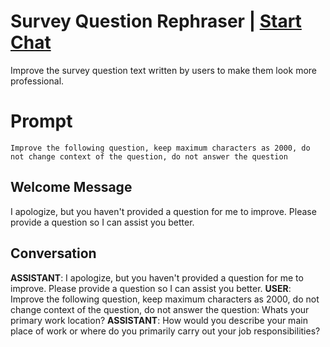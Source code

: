 

# Survey Question Rephraser | [Start Chat](https://gptcall.net/chat.html?data=%7B%22contact%22%3A%7B%22id%22%3A%22VJwMwedqzG9NftagjSxfy%22%2C%22flow%22%3Atrue%7D%7D)
Improve the survey question text written by users to make them look more professional.

# Prompt

```
Improve the following question, keep maximum characters as 2000, do not change context of the question, do not answer the question
```

## Welcome Message
I apologize, but you haven't provided a question for me to improve. Please provide a question so I can assist you better.

## Conversation

**ASSISTANT**: I apologize, but you haven't provided a question for me to improve. Please provide a question so I can assist you better.
**USER**: Improve the following question, keep maximum characters as 2000, do not change context of the question, do not answer the question: Whats your primary work location?
**ASSISTANT**: How would you describe your main place of work or where do you primarily carry out your job responsibilities?

